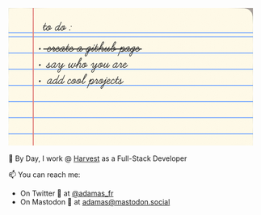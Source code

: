 ![To Do List for this page in the style of untitled goose game](https://raw.githubusercontent.com/AdamasFR/AdamasFR/master/ugg-done%20create%20a%20github%20page%20say%20who%20you%20are%20add%20cool%20projects.png)

💼 By Day, I work @ [Harvest](//www.harvest.fr) as a Full-Stack Developer

📫 You can reach me:
- On Twitter 🦜 at [@adamas_fr](https://twitter.com/adamas_fr)
- On Mastodon 🐘 at adamas@mastodon.social
